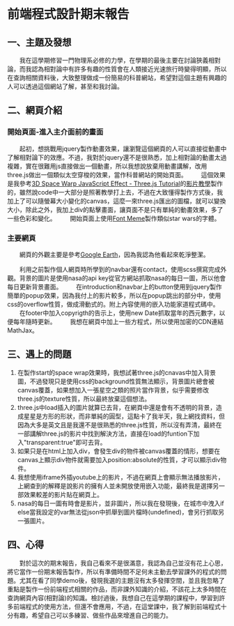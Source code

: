# 前端程式設計期末報告

## 一、主題及發想

 &emsp;&emsp;我在這學期修習一門物理系必修的力學，在學期的最後主要在討論狹義相對論，而我認為相對論中有許多有趣的性質會在人類接近光速旅行時變得明顯，所以在查詢相關資料後，大致整理做成一份簡易的科普網站，希望對這個主題有興趣的人可以透過這個網站了解，甚至和我討論。

## 二、網頁介紹

### 開始頁面-進入主介面前的畫面

   &emsp;&emsp;起初，想挑戰用jquery製作動畫效果，讓瀏覽這個網頁的人可以直接從動畫中了解相對論下的效應。不過，我對於jquery還不是很熟悉，加上相對論的動畫太過複雜，實在很難用js直接做出一個動畫，所以我想說放棄用動畫講解，改用three.js做出一個類似太空穿梭的效果，當作科普網站的開始頁面。
   &emsp;&emsp;這個效果是我參考[3D Space Warp JavaScript Effect - Three.js Tutorial](https://redstapler.co/space-warp-background-effect-three-js/)的[影片教學](https://www.youtube.com/watch?v=Bed1z7f1EI4&feature=emb_title)製作的，雖然說code中一大部分是照著教學打上去，不過在大致懂得製作方式後，我加上了可以隨螢幕大小變化的canvas，這麼一來three.js匯出的圖檔，就可以變換大小，除此之外，我加上div的點擊畫面，讓頁面不是只有單純的動畫效果，多了一些色彩和變化。
   &emsp;&emsp;開始頁面上使用[Font Meme](https://fontmeme.com/star-wars-font/)製作類似star wars的字體。

### 主要網頁

   &emsp;&emsp;網頁的外觀主要是參考[Google Earth](https://www.google.com/intl/zh-TW/earth/#main)，因為我認為他看起來乾淨整潔。

   &emsp;&emsp;利用之前製作個人網頁時所學到的navbar還有contact，使用scss撰寫完成外觀。背景的圖片是使用nasa的api key從官方網站抓取nasa的每日一圖，所以他會每日更新背景畫面。
   &emsp;&emsp;在introduction和navbar上的button使用到jquery製作簡單的popup效果，因為我付上的影片較多，所以在popup跳出的部分中，使用css的overflow性質，做成滑動式的。附上內容使用的嵌入功能家道程式碼中。
   &emsp;&emsp;在footer中加入copyrigth的告示上，使用new Date抓取當年的西元數字，以便每年隨時更新。
   &emsp;&emsp;我想在網頁中加上一些方程式，所以使用加密的CDN連結MathJax。

## 三、遇上的問題

   1. 在製作start的space wrap效果時，我想試著three.js的cnavas中加入背景圖，不過發現只是使用css的background性質無法顯示，背景圖片總會被canvas覆蓋，如果想加入一張星空之類的照片當作背景，似乎需要修改three.js的texture性質，所以最終放棄這個想法。
   2. three.js中load插入的圖片就算已去背，在網頁中還是會有不透明的背景，造成星星是方形的形狀，而非單純的圓型，這點卡了我半天，我上網找資料，但因為大多是英文且是我還不是很熟悉的three.js性質，所以沒有弄清，最終在一部講解three.js的影片中找到解決方法，直接在load的funtion下加入"transparent:true"即可去背。
   3. 如果只是在html上加入div，會發生div的物件被canvas覆蓋的情形，想要在canvas上顯示div物件就需要加入position:absolute的性質，才可以顯示div物件。
   4. 我想使用iframe外插youtube上的影片，不過在網頁上會顯示無法播放影片，上網查到的解釋是說影片的擁有人並未開放使用嵌入功能，最終我是選擇另一部效果較差的影片貼在網頁上。
   5. nasa的每日一圖有時會是影片，並非圖片，所以我在發現後，在城市中洩入if else當我設定的var無法從json中抓舉到圖片檔時(undefined)，會另行抓取另一張圖片。


## 四、心得
   
   &emsp;&emsp;對於這次的期末報告，我自己看來不是很滿意，我認為自己並沒有花上心思，將它當作一份期末報告製作，所以有準備時間不足何未主動去學習課外的程式的問題。尤其在看了同學demo後，發現我選的主題沒有太多發揮空間，並且我忽略了重點是製作一份前端程式相關的作品，而非課外知識的介紹，不該花上太多時間在查詢網頁內容(相對論)的知識。檢討過後，我想自己在這學期的課程中，學習到許多前端程式的使用方法，但還不會應用，不過，在這堂課中，我了解到前端程式十分有趣，希望自己可以多練習、做些作品來增進自己的能力。



   

